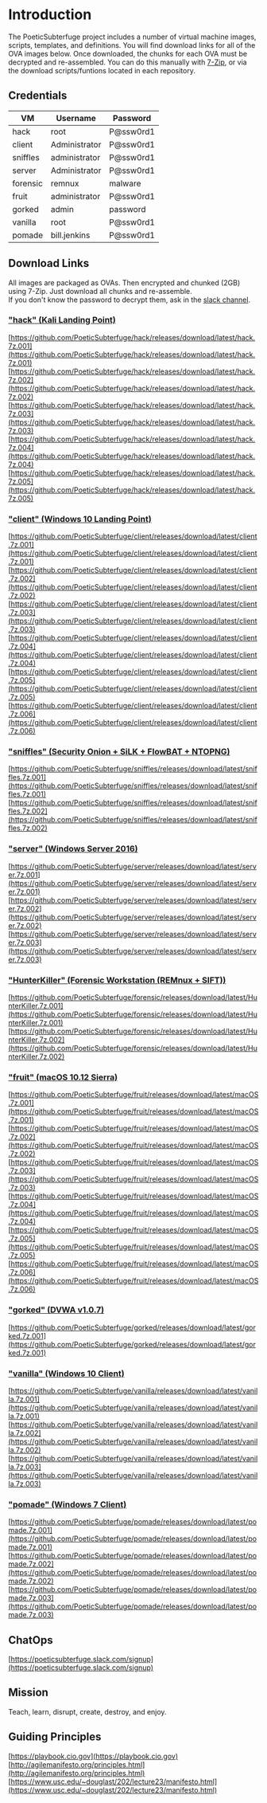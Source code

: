 # Introduction  
The PoeticSubterfuge project includes a number of virtual machine images, scripts, templates, and definitions. You will find download links for all of the OVA images below. Once downloaded, the chunks for each OVA must be decrypted and re-assembled. You can do this manually with [7-Zip](http://www.7-zip.org/a/7z1604-x64.msi), or via the download scripts/funtions located in each repository.  
## Credentials  
| VM       | Username       | Password       |  
|----------|----------------|----------------|  
| hack     | root           | P@ssw0rd1      |  
| client   | Administrator  | P@ssw0rd1      |  
| sniffles | administrator  | P@ssw0rd1      |  
| server   | Administrator  | P@ssw0rd1      |  
| forensic | remnux         | malware        |  
| fruit    | administrator  | P@ssw0rd1      |  
| gorked   | admin          | password       |  
| vanilla  | root           | P@ssw0rd1      |  
| pomade   | bill.jenkins   | P@ssw0rd1      |  
## Download Links  
All images are packaged as OVAs. Then encrypted and chunked (2GB) using 7-Zip. Just download all chunks and re-assemble.  
If you don't know the password to decrypt them, ask in the [slack channel](https://poeticsubterfuge.slack.com/).  
### ["hack" (Kali Landing Point)](https://github.com/PoeticSubterfuge/hack)  
[https://github.com/PoeticSubterfuge/hack/releases/download/latest/hack.7z.001](https://github.com/PoeticSubterfuge/hack/releases/download/latest/hack.7z.001)  
[https://github.com/PoeticSubterfuge/hack/releases/download/latest/hack.7z.002](https://github.com/PoeticSubterfuge/hack/releases/download/latest/hack.7z.002)  
[https://github.com/PoeticSubterfuge/hack/releases/download/latest/hack.7z.003](https://github.com/PoeticSubterfuge/hack/releases/download/latest/hack.7z.003)  
[https://github.com/PoeticSubterfuge/hack/releases/download/latest/hack.7z.004](https://github.com/PoeticSubterfuge/hack/releases/download/latest/hack.7z.004)  
[https://github.com/PoeticSubterfuge/hack/releases/download/latest/hack.7z.005](https://github.com/PoeticSubterfuge/hack/releases/download/latest/hack.7z.005)  
### ["client" (Windows 10 Landing Point)](https://github.com/PoeticSubterfuge/client)  
[https://github.com/PoeticSubterfuge/client/releases/download/latest/client.7z.001](https://github.com/PoeticSubterfuge/client/releases/download/latest/client.7z.001)  
[https://github.com/PoeticSubterfuge/client/releases/download/latest/client.7z.002](https://github.com/PoeticSubterfuge/client/releases/download/latest/client.7z.002)  
[https://github.com/PoeticSubterfuge/client/releases/download/latest/client.7z.003](https://github.com/PoeticSubterfuge/client/releases/download/latest/client.7z.003)  
[https://github.com/PoeticSubterfuge/client/releases/download/latest/client.7z.004](https://github.com/PoeticSubterfuge/client/releases/download/latest/client.7z.004)  
[https://github.com/PoeticSubterfuge/client/releases/download/latest/client.7z.005](https://github.com/PoeticSubterfuge/client/releases/download/latest/client.7z.005)  
[https://github.com/PoeticSubterfuge/client/releases/download/latest/client.7z.006](https://github.com/PoeticSubterfuge/client/releases/download/latest/client.7z.006)  
### ["sniffles" (Security Onion + SiLK + FlowBAT + NTOPNG)](https://github.com/PoeticSubterfuge/sniffles)  
[https://github.com/PoeticSubterfuge/sniffles/releases/download/latest/sniffles.7z.001](https://github.com/PoeticSubterfuge/sniffles/releases/download/latest/sniffles.7z.001)  
[https://github.com/PoeticSubterfuge/sniffles/releases/download/latest/sniffles.7z.002](https://github.com/PoeticSubterfuge/sniffles/releases/download/latest/sniffles.7z.002)  
### ["server" (Windows Server 2016)](https://github.com/PoeticSubterfuge/server)  
[https://github.com/PoeticSubterfuge/server/releases/download/latest/server.7z.001](https://github.com/PoeticSubterfuge/server/releases/download/latest/server.7z.001)  
[https://github.com/PoeticSubterfuge/server/releases/download/latest/server.7z.002](https://github.com/PoeticSubterfuge/server/releases/download/latest/server.7z.002)  
[https://github.com/PoeticSubterfuge/server/releases/download/latest/server.7z.003](https://github.com/PoeticSubterfuge/server/releases/download/latest/server.7z.003)  
### ["HunterKiller" (Forensic Workstation (REMnux + SIFT))](https://github.com/PoeticSubterfuge/forensic)  
[https://github.com/PoeticSubterfuge/forensic/releases/download/latest/HunterKiller.7z.001](https://github.com/PoeticSubterfuge/forensic/releases/download/latest/HunterKiller.7z.001)  
[https://github.com/PoeticSubterfuge/forensic/releases/download/latest/HunterKiller.7z.002](https://github.com/PoeticSubterfuge/forensic/releases/download/latest/HunterKiller.7z.002)  
### ["fruit" (macOS 10.12 Sierra)](https://github.com/PoeticSubterfuge/fruit)  
[https://github.com/PoeticSubterfuge/fruit/releases/download/latest/macOS.7z.001](https://github.com/PoeticSubterfuge/fruit/releases/download/latest/macOS.7z.001)  
[https://github.com/PoeticSubterfuge/fruit/releases/download/latest/macOS.7z.002](https://github.com/PoeticSubterfuge/fruit/releases/download/latest/macOS.7z.002)  
[https://github.com/PoeticSubterfuge/fruit/releases/download/latest/macOS.7z.003](https://github.com/PoeticSubterfuge/fruit/releases/download/latest/macOS.7z.003)  
[https://github.com/PoeticSubterfuge/fruit/releases/download/latest/macOS.7z.004](https://github.com/PoeticSubterfuge/fruit/releases/download/latest/macOS.7z.004)  
[https://github.com/PoeticSubterfuge/fruit/releases/download/latest/macOS.7z.005](https://github.com/PoeticSubterfuge/fruit/releases/download/latest/macOS.7z.005)  
[https://github.com/PoeticSubterfuge/fruit/releases/download/latest/macOS.7z.006](https://github.com/PoeticSubterfuge/fruit/releases/download/latest/macOS.7z.006)  
### ["gorked" (DVWA v1.0.7)](https://github.com/PoeticSubterfuge/gorked)  
[https://github.com/PoeticSubterfuge/gorked/releases/download/latest/gorked.7z.001](https://github.com/PoeticSubterfuge/gorked/releases/download/latest/gorked.7z.001)  
### ["vanilla" (Windows 10 Client)](https://github.com/PoeticSubterfuge/vanilla)  
[https://github.com/PoeticSubterfuge/vanilla/releases/download/latest/vanilla.7z.001](https://github.com/PoeticSubterfuge/vanilla/releases/download/latest/vanilla.7z.001)  
[https://github.com/PoeticSubterfuge/vanilla/releases/download/latest/vanilla.7z.002](https://github.com/PoeticSubterfuge/vanilla/releases/download/latest/vanilla.7z.002)  
[https://github.com/PoeticSubterfuge/vanilla/releases/download/latest/vanilla.7z.003](https://github.com/PoeticSubterfuge/vanilla/releases/download/latest/vanilla.7z.003)  
### ["pomade" (Windows 7 Client)](https://github.com/PoeticSubterfuge/pomade)  
[https://github.com/PoeticSubterfuge/pomade/releases/download/latest/pomade.7z.001](https://github.com/PoeticSubterfuge/pomade/releases/download/latest/pomade.7z.001)  
[https://github.com/PoeticSubterfuge/pomade/releases/download/latest/pomade.7z.002](https://github.com/PoeticSubterfuge/pomade/releases/download/latest/pomade.7z.002)  
[https://github.com/PoeticSubterfuge/pomade/releases/download/latest/pomade.7z.003](https://github.com/PoeticSubterfuge/pomade/releases/download/latest/pomade.7z.003)  
## ChatOps  
[https://poeticsubterfuge.slack.com/signup](https://poeticsubterfuge.slack.com/signup)  
## Mission  
Teach, learn, disrupt, create, destroy, and enjoy.  
## Guiding Principles  
[https://playbook.cio.gov](https://playbook.cio.gov)  
[http://agilemanifesto.org/principles.html](http://agilemanifesto.org/principles.html)  
[https://www.usc.edu/~douglast/202/lecture23/manifesto.html](https://www.usc.edu/~douglast/202/lecture23/manifesto.html)  
